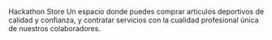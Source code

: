 Hackathon Store
Un espacio donde puedes comprar articulos deportivos de calidad y confianza, y contratar servicios con la cualidad profesional única de nuestros colaboradores.
